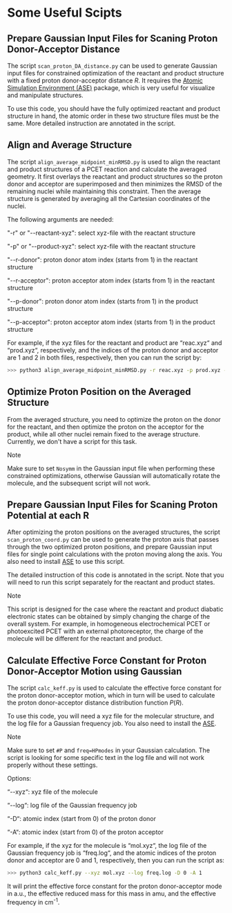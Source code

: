 # Some Useful Scipts

## Prepare Gaussian Input Files for Scaning Proton Donor-Acceptor Distance
The script `scan_proton_DA_distance.py` can be used to generate Gaussian input files for constrained optimization of the reactant and product structure with a fixed proton donor-acceptor distance $`R`$. It requires the [Atomic Simulation Environment (ASE)](https://wiki.fysik.dtu.dk/ase/index.html) package, which is very useful for visualize and manipulate structures. 

To use this code, you should have the fully optimized reactant and product structure in hand, the atomic order in these two structure files must be the same. More detailed instruction are annotated in the script. 

## Align and Average Structure
The script `align_average_midpoint_minRMSD.py` is used to align the reactant and product structures of a PCET reaction and calculate the averaged geometry. It first overlays the reactant and product structures so the proton donor and acceptor are superimposed and then minimizes the RMSD of the remaining nuclei while maintaining this constraint. Then the average structure is generated by averaging all the Cartesian coordinates of the nuclei. 

The following arguments are needed:

"-r" or "--reactant-xyz": select xyz-file with the reactant structure

"-p" or "--product-xyz": select xyz-file with the reactant structure

"--r-donor": proton donor atom index (starts from 1) in the reactant structure

"--r-acceptor": proton acceptor atom index (starts from 1) in the reactant structure

"--p-donor": proton donor atom index (starts from 1) in the product structure

"--p-acceptor": proton acceptor atom index (starts from 1) in the product structure

For example, if the xyz files for the reactant and product are “reac.xyz“ and “prod.xyz“, respectively, and the indices of the proton donor and acceptor are 1 and 2 in both files, respectively, then you can run the script by:

```bash
>>> python3 align_average_midpoint_minRMSD.py -r reac.xyz -p prod.xyz --r-donor 1 --r-acceptor 2 --p-donor 1 --p-acceptor 2 
```

## Optimize Proton Position on the Averaged Structure 
From the averaged structure, you need to optimize the proton on the donor for the reactant, and then optimize the proton on the acceptor for the product, while all other nuclei remain fixed to the average structure. Currently, we don't have a script for this task.

>[!NOTE]
> Make sure to set `Nosymm` in the Gaussian input file when performing these constrained optimizations, otherwise Gaussian will automatically rotate the molecule, and the subsequent script will not work. 

## Prepare Gaussian Input Files for Scaning Proton Potential at each R
After optimizing the proton positions on the averaged structures, the script `scan_proton_coord.py` can be used to generate the proton axis that passes through the two optimized proton positions, and prepare Gaussian input files for single point calculations with the proton moving along the axis. You also need to install [ASE](https://wiki.fysik.dtu.dk/ase/index.html) to use this script. 

The detailed instruction of this code is annotated in the script. Note that you will need to run this script separately for the reactant and product states. 

>[!NOTE]
> This script is designed for the case where the reactant and product diabatic electronic states can be obtained by simply changing the charge of the overall system. For example, in homogeneous electrochemical PCET or photoexcited PCET with an external photoreceptor, the charge of the molecule will be different for the reactant and product.


## Calculate Effective Force Constant for Proton Donor-Acceptor Motion using Gaussian
The script `calc_keff.py` is used to calculate the effective force constant for the proton donor-acceptor motion, which in turn will be used to calculate the proton donor-acceptor distance distribution function $`P(R)`$. 

To use this code, you will need a xyz file for the molecular structure, and the log file for a Gaussian frequency job. You also need to install the [ASE](https://wiki.fysik.dtu.dk/ase/index.html). 

>[!NOTE]
> Make sure to set `#P` and `freq=HPmodes` in your Gaussian calculation. The script is looking for some specific text in the log file and will not work properly without these settings. 

Options:

“--xyz“: xyz file of the molecule

“--log“: log file of the Gaussian frequency job

“-D“: atomic index (start from 0) of the proton donor

“-A“: atomic index (start from 0) of the proton acceptor

For example, if the xyz for the molecule is “mol.xyz“, the log file of the Gaussian frequency job is “freq.log“, and the atomic indices of the proton donor and acceptor are 0 and 1, respectively, then you can run the script as:

```bash
>>> python3 calc_keff.py --xyz mol.xyz --log freq.log -D 0 -A 1
```

It will print the effective force constant for the proton donor-acceptor mode in a.u., the effective reduced mass for this mass in amu, and the effective frequency in cm<sup>-1</sup>. 
